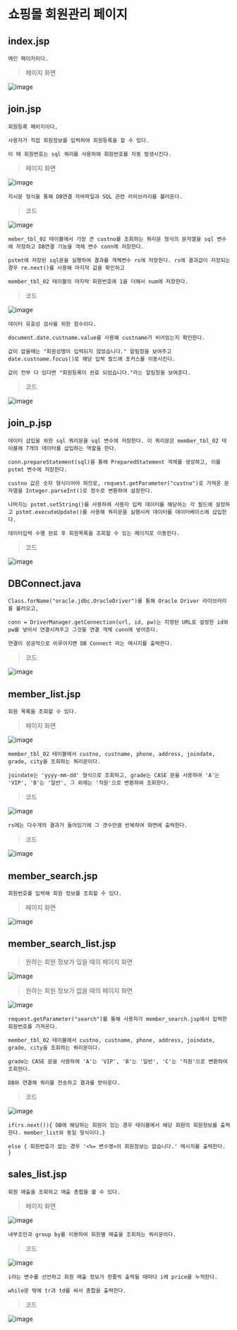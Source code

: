 # 쇼핑몰 회원관리 페이지

## index.jsp

    메인 페이지이다.

> 페이지 화면 

![image](https://github.com/user-attachments/assets/6196516e-fadf-446b-b021-c0181a4a84e0)

## join.jsp

    회원등록 페이지이다,

    사용자가 직접 회원정보를 입력하여 회원등록을 할 수 있다.
    
    이 때 회원번호는 sql 쿼리를 사용하여 회원번호를 자동 발생시킨다.

> 페이지 화면

![image](https://github.com/user-attachments/assets/ad2ec725-411b-457f-9697-6379905f6968)


    지시문 형식을 통해 DB연결 자바파일과 SQL 관련 라이브러리를 불러온다.

> 코드

![image](https://github.com/user-attachments/assets/d8ee7fdc-ce2c-4193-b88b-ccd17c8a62a4)

    meber_tbl_02 테이블에서 가장 큰 custno를 조회하는 쿼리문 형식의 문자열을 sql 변수에 저장하고 DB연결 기능을 객체 변수 conn에 저장한다.

    pstmt에 저장된 sql문을 실행하여 결과를 객체변수 rs에 저장한다. rs에 결과값이 저장되는 경우 re.next()를 사용해 마지막 값을 확인하고

    member_tbl_02 테이블의 마지막 회원번호에 1을 더해서 num에 저장한다.

> 코드

![image](https://github.com/user-attachments/assets/fff176fe-407a-4300-a4fa-d042fe66e305)

    데이터 유효성 검사를 위한 함수이다.

    document.date.custname.value를 사용해 custname가 비어있는지 확인한다.

    값이 없을때는 "회원성명이 입력되지 않았습니다." 알림창을 보여주고 date.custname.focus()로 해당 입력 필드에 포커스를 이동시킨다.

    값이 전부 다 있다면 "회원등록이 완료 되었습니다."라는 알림창을 보여준다.

> 코드

![image](https://github.com/user-attachments/assets/3bf4a1ec-162e-42d7-8bab-4c38728cf634)

## join_p.jsp

    데이터 삽입을 위한 sql 쿼리문을 sql 변수에 저장한다. 이 쿼리문은 member_tbl_02 테이블에 7개의 데이터를 삽입하는 역할을 한다.

    conn.prepareStatement(sql)을 통해 PreparedStatement 객체를 생성하고, 이를 pstmt 변수에 저장한다.

    custno 값은 숫자 형식이어야 하므로, request.getParameter("custno")로 가져온 문자열을 Integer.parseInt()로 정수로 변환하여 설정한다. 

    나머지는 pstmt.setString()를 사용하여 사용자 입력 데이터를 해당하는 각 필드에 설정하고 pstmt.executeUpdate()를 사용해 쿼리문을 실행시켜 데이터를 데이터베이스에 삽입한다.

    데이터입력 수행 완료 후 회원목록을 조회할 수 있는 페이지로 이동한다.

> 코드

![image](https://github.com/user-attachments/assets/e75c3426-6677-4dbc-a9a0-14d08e5b397a)

## DBConnect.java

    Class.forName("oracle.jdbc.OracleDriver")를 통해 Oracle Driver 라이브러리를 불러오고,

    conn = DriverManager.getConnection(url, id, pw)는 지정된 URL로 설정한 id와 pw를 넣어서 연결시켜주고 그것을 연결 객체 conn에 넣어준다.

    연결이 성공적으로 이루어지면 DB Connect 라는 메시지를 출력한다.

> 코드

![image](https://github.com/user-attachments/assets/59c6f156-0d07-4822-a238-71b8885544a6)

## member_list.jsp

    회원 목록을 조회할 수 있다.

> 페이지 화면

![image](https://github.com/user-attachments/assets/b3b3cd3d-6fec-403c-8c4c-9ee386a4c8e0)

    member_tbl_02 테이블에서 custno, custname, phone, address, joindate, grade, city을 조회하는 쿼리문이다.
    
    joindate는 'yyyy-mm-dd' 형식으로 조회하고, grade는 CASE 문을 사용하여 'A'는 'VIP', 'B'는 '일반', 그 외에는 '직원'으로 변환하여 조회한다.

> 코드

![image](https://github.com/user-attachments/assets/17dde4cc-c8b1-41d8-b6f1-afc961176fc5)

    rs에는 다수개의 결과가 들어있기에 그 갯수만큼 반복하여 화면에 출력한다.

> 코드

![image](https://github.com/user-attachments/assets/b56a8780-24e9-4a92-86ef-c39a6f6bf909)

## member_search.jsp
    
    회원번호를 입력해 회원 정보를 조회할 수 있다.

> 페이지 화면

![image](https://github.com/user-attachments/assets/5944e38a-69b5-48a4-9c7f-a69a6c182de8)

## member_search_list.jsp

> 원하는 회원 정보가 있을 때의 페이지 화면

![image](https://github.com/user-attachments/assets/cda62eca-9cc0-4f4a-808c-4e338b1b6816)

> 원하는 회원 정보가 없을 때의 페이지 화면

![image](https://github.com/user-attachments/assets/18bd3372-6156-4b39-91eb-292e2cd8f11d)

    request.getParameter("search")를 통해 사용자가 member_search.jsp에서 입력한 회원번호를 가져온다.

    member_tbl_02 테이블에서 custno, custname, phone, address, joindate, grade, city을 조회하는 쿼리문이다.

    grade는 CASE 문을 사용하여 'A'는 'VIP', 'B'는 '일반', 'C'는 '직원'으로 변환하여 조회한다.

    DB와 연결해 쿼리를 전송하고 결과를 받아온다.

> 코드

![image](https://github.com/user-attachments/assets/98083d1f-4524-445b-87f9-deb70226d040)

    if(rs.next()){ DB에 해당하는 회원이 있는 경우 테이블에서 해당 회원의 회원정보를 출력한다. member_list와 동일 형식이다.}
    
    else { 회원번호가 없는 경우 '<%= 변수명>의 회원정보는 없습니다.' 메시지를 출력한다. }

## sales_list.jsp

    회원 매출을 조회하고 매출 총합을 볼 수 있다.

> 페이지 화면

![image](https://github.com/user-attachments/assets/f8eebb0a-caf1-41cd-af2e-1998c9436635)

    내부조인과 group by를 이용하여 회원별 매출을 조회하는 쿼리문이다.

> 코드

![image](https://github.com/user-attachments/assets/3a86d8ea-4545-4e89-80e0-b7e4eeee99d1)

    i라는 변수를 선언하고 회원 매출 정보가 한줄씩 출력될 때마다 i에 price를 누적한다.

    while문 밖에 tr과 td를 써서 총합을 출력한다.

> 코드

![image](https://github.com/user-attachments/assets/7af3606b-3022-47e8-8cbf-205304c14337)
